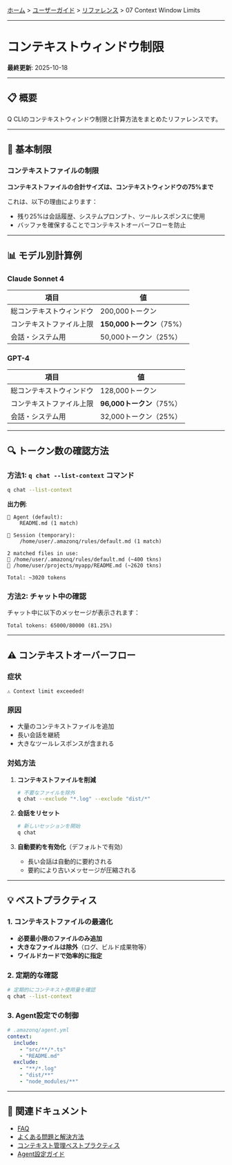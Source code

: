 [ホーム](../../README.md) > [ユーザーガイド](../README.md) > [リファレンス](README.md) > 07 Context Window Limits

---

# コンテキストウィンドウ制限

**最終更新**: 2025-10-18

---

## 📋 概要

Q CLIのコンテキストウィンドウ制限と計算方法をまとめたリファレンスです。

---

## 🎯 基本制限

### コンテキストファイルの制限

**コンテキストファイルの合計サイズは、コンテキストウィンドウの75%まで**

これは、以下の理由によります：
- 残り25%は会話履歴、システムプロンプト、ツールレスポンスに使用
- バッファを確保することでコンテキストオーバーフローを防止

---

## 📊 モデル別計算例

### Claude Sonnet 4

| 項目 | 値 |
|------|------|
| 総コンテキストウィンドウ | 200,000トークン |
| コンテキストファイル上限 | **150,000トークン**（75%） |
| 会話・システム用 | 50,000トークン（25%） |

### GPT-4

| 項目 | 値 |
|------|------|
| 総コンテキストウィンドウ | 128,000トークン |
| コンテキストファイル上限 | **96,000トークン**（75%） |
| 会話・システム用 | 32,000トークン（25%） |

---

## 🔍 トークン数の確認方法

### 方法1: `q chat --list-context` コマンド

```bash
q chat --list-context
```

**出力例**:
```
👤 Agent (default):
    README.md (1 match)

💬 Session (temporary):
    /home/user/.amazonq/rules/default.md (1 match)

2 matched files in use:
💬 /home/user/.amazonq/rules/default.md (~400 tkns)
👤 /home/user/projects/myapp/README.md (~2620 tkns)

Total: ~3020 tokens
```

### 方法2: チャット中の確認

チャット中に以下のメッセージが表示されます：

```
Total tokens: 65000/80000 (81.25%)
```

---

## ⚠️ コンテキストオーバーフロー

### 症状

```
⚠️ Context limit exceeded!
```

### 原因

- 大量のコンテキストファイルを追加
- 長い会話を継続
- 大きなツールレスポンスが含まれる

### 対処方法

1. **コンテキストファイルを削減**
   ```bash
   # 不要なファイルを除外
   q chat --exclude "*.log" --exclude "dist/*"
   ```

2. **会話をリセット**
   ```bash
   # 新しいセッションを開始
   q chat
   ```

3. **自動要約を有効化**（デフォルトで有効）
   - 長い会話は自動的に要約される
   - 要約により古いメッセージが圧縮される

---

## 💡 ベストプラクティス

### 1. コンテキストファイルの最適化

- **必要最小限のファイルのみ追加**
- **大きなファイルは除外**（ログ、ビルド成果物等）
- **ワイルドカードで効率的に指定**

### 2. 定期的な確認

```bash
# 定期的にコンテキスト使用量を確認
q chat --list-context
```

### 3. Agent設定での制御

```yaml
# .amazonq/agent.yml
context:
  include:
    - "src/**/*.ts"
    - "README.md"
  exclude:
    - "**/*.log"
    - "dist/**"
    - "node_modules/**"
```

---

## 🔗 関連ドキュメント

- [FAQ](../06_troubleshooting/01_faq.md)
- [よくある問題と解決方法](../06_troubleshooting/02_common-issues.md)
- [コンテキスト管理ベストプラクティス](../08_guides/04_best-practices.md)
- [Agent設定ガイド](../03_configuration/04_agent-configuration.md)
